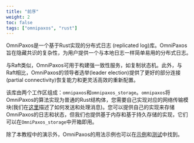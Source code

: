 ```yaml
---
title: "前序"
weight: 2
toc: false
tags: ["omnipaxos", "rust"]
---
```

OmniPaxos是一个基于Rust实现的分布式日志 (replicated log)库。OmniPaxos旨在隐藏共识的复杂性，为用户提供一个与本地日志一样简单易用的分布式日志。

与Raft类似，OmniPaxos可用于构建强一致性服务，如复制状态机。此外，与Raft相比，OmniPaxos的领导者选举(leader election)提供了更好的部分连接(partial connectivity)恢复能力和更灵活高效的重新配置。

该库由两个工作区组成：`omnipaxos`和`omnipaxos_storage`。`omnipaxos`将OmniPaxos的算法实现为普通的Rust结构体，您需要自己实现对应的网络传输模块(我们在[这里](omnipaxos/communication.md)描述了如何发送和处理消息)。您可以提供自己的实现来存储OmniPaxos的日志和状态，但我们也提供基于内存和基于持久存储的实现，它们可以在`OmniPaxos_storage`中开箱即用。

除了本教程中的演示外，OmniPaxos的用法示例也可以在[示例](https://github.com/haraldng/omnipaxos/tree/master/examples)和[测试](https://github.com/haraldng/omnipaxos/tree/master/tests)中找到。

